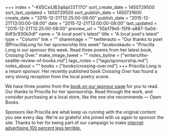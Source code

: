 +++
index = "-K65CxiUB3qibpO3T17O"
sort_create_date = 1450729500
sort_last_updated = 1450729500
sort_publish_date = 1450731600
create_date = "2015-12-21T12:25:00-08:00"
publish_date = "2015-12-21T13:00:00-08:00"
date = "2015-12-21T13:00:00-08:00"
last_updated = "2015-12-21T12:25:00-08:00"
preview_url = "55b179e5-15f9-a887-5a0d-6df3c930b0df"
name = "A local poet's latest"
title = "A local poet's latest"
type = "Column"
link = ""
shareimage = ""
twitterauto = "Our thanks to poet @PriscillaLong for her sponsorship this week"
facebookauto = "Priscilla Long is our sponsor this week. Read three poems from her latest book, Crossing Over."
make_image_tweet = ""
notes_byline = ["writers/the-seattle-review-of-books.md"]
tags_notes = ["tags/sponsorship.md"]
notes_about = ""
books = ["books/crossing-over.md"]
+++
Priscilla Long is a return sponsor. Her recently published book _Crossing Over_ has found a very strong reception from the local poetry scene. 

We have three poems from the <a href="http://seattlereviewofbooks.com/sponsorships" title="The Seattle Review of Books - sponsorships">book on our sponsor page</a> for you to read. Our thanks to Priscilla for her sponsorship. Read through the work, and consider purchasing at a local store, like the one she recommends &mdash; Open Books.

Sponsors like Priscilla are what keep us running with the original content you see every day. We're so grateful she joined with us again to sponsor the site. Thanks to her for being part of our campaign to make <a href="http://seattlereviewofbooks.com/notes/2015/08/05/help-us-make-internet-advertisements-100-percent-less-terrible/" title="The Seattle Review of Books - Help us make internet advertisements 100 percent less terrible">internet advertising 100 percent less terrible.</a>